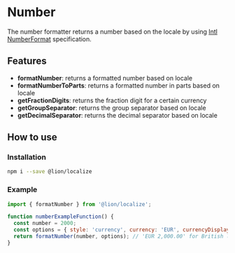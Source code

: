 # Number

The number formatter returns a number based on the locale by using [Intl NumberFormat](https://developer.mozilla.org/en-US/docs/Web/JavaScript/Reference/Global_Objects/NumberFormat) specification.

## Features

- **formatNumber**: returns a formatted number based on locale
- **formatNumberToParts**: returns a formatted number in parts based on locale
- **getFractionDigits**: returns the fraction digit for a certain currency
- **getGroupSeparator**: returns the group separator based on locale
- **getDecimalSeparator**: returns the decimal separator based on locale

## How to use

### Installation

```bash
npm i --save @lion/localize
```

### Example

```js
import { formatNumber } from '@lion/localize';

function numberExampleFunction() {
  const number = 2000;
  const options = { style: 'currency', currency: 'EUR', currencyDisplay: 'code' };
  return formatNumber(number, options); // 'EUR 2,000.00' for British locale
}
```
